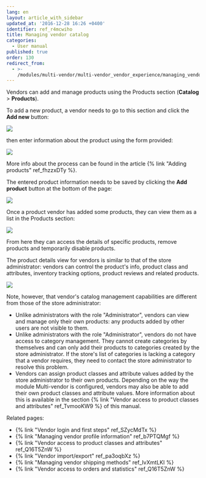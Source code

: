 ```yaml
---
lang: en
layout: article_with_sidebar
updated_at: '2016-12-28 16:26 +0400'
identifier: ref_r4mcwiho
title: Managing vendor catalog
categories:
  - User manual
published: true
order: 130
redirect_from:
  - >-
    /modules/multi-vendor/multi-vendor_vendor_experience/managing_vendor_catalog.html
---
```



Vendors can add and manage products using the Products section (**Catalog** > **Products**).

To add a new product, a vendor needs to go to this section and click the **Add new** button:

![]({{site.baseurl}}/attachments/8749388/8716908.png)

then enter information about the product using the form provided:

![]({{site.baseurl}}/attachments/8749388/8717030.png)

More info about the process can be found in the article {% link "Adding products" ref_fhzzxDTy %}. 

The entered product information needs to be saved by clicking the **Add product** button at the bottom of the page:

![]({{site.baseurl}}/attachments/8749388/8717031.png)

Once a product vendor has added some products, they can view them as a list in the Products section:

![]({{site.baseurl}}/attachments/8749388/8717111.png)

From here they can access the details of specific products, remove products and temporarily disable products. 

The product details view for vendors is similar to that of the store administrator: vendors can control the product's info, product class and attributes, inventory tracking options, product reviews and related products.

![]({{site.baseurl}}/attachments/8749388/8717120.png)

Note, however, that vendor's catalog management capabilities are different from those of the store administrator:

*   Unlike administrators with the role "Administrator", vendors can view and manage only their own products: any products added by other users are not visible to them.
*   Unlike administrators with the role "Administrator", vendors do not have access to category management. They cannot create categories by themselves and can only add their products to categories created by the store administrator. If the store's list of categories is lacking a category that a vendor requires, they need to contact the store administrator to resolve this problem.
*   Vendors can assign product classes and attribute values added by the store administrator to their own products. Depending on the way the module Multi-vendor is configured, vendors may also be able to add their own product classes and attribute values. More information about this is available in the section {% link "Vendor access to product classes and attributes" ref_TvmooKW9 %} of this manual.

Related pages:

*   {% link "Vendor login and first steps" ref_SZycMdTx %}
*   {% link "Managing vendor profile information" ref_b7PTQMgf %}
*   {% link "Vendor access to product classes and attributes" ref_Q16T5ZnW %}
*   {% link "Vendor import/export" ref_pa3oqbXz %}
*   {% link "Managing vendor shipping methods" ref_IvXmtLKI %}
*   {% link "Vendor access to orders and statistics" ref_Q16T5ZnW %}
